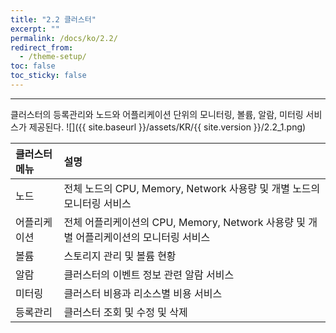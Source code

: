 ```yaml
---
title: "2.2 클러스터"
excerpt: ""
permalink: /docs/ko/2.2/
redirect_from:
  - /theme-setup/
toc: false
toc_sticky: false
---
```


---
클러스터의 등록관리와 노드와 어플리케이션 단위의 모니터링, 볼륨, 알람, 미터링 서비스가 제공된다.
![]({{ site.baseurl }}/assets/KR/{{ site.version }}/2.2_1.png)

| 클러스터 메뉴 | 설명 |
| :--- | :--- |
| 노드 | 전체 노드의 CPU, Memory, Network 사용량 및 개별 노드의 모니터링 서비스 |
| 어플리케이션 | 전체 어플리케이션의 CPU, Memory, Network 사용량 및 개별 어플리케이션의 모니터링 서비스 |
| 볼륨 | 스토리지 관리 및 볼륨 현황 |
| 알람 | 클러스터의 이벤트 정보 관련 알람 서비스 |
| 미터링 | 클러스터 비용과 리소스별 비용 서비스 |
| 등록관리 | 클러스터 조회 및 수정 및 삭제 |
